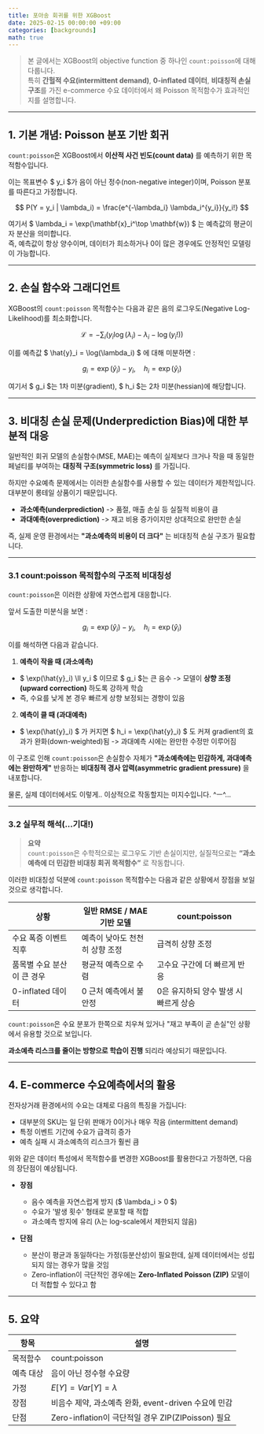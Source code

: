 ```yaml
---
title: 포아송 회귀를 위한 XGBoost
date: 2025-02-15 00:00:00 +09:00
categories: [backgrounds]
math: true
---
```


> 본 글에서는 XGBoost의 objective function 중 하나인 `count:poisson`에 대해 다룹니다.  
> 특히 **간헐적 수요(intermittent demand)**, **0-inflated 데이터**, **비대칭적 손실 구조**를 가진 e-commerce 수요 데이터에서 왜 Poisson 목적함수가 효과적인지를 설명합니다.

---

## 1. 기본 개념: Poisson 분포 기반 회귀

`count:poisson`은 XGBoost에서 **이산적 사건 빈도(count data)** 를 예측하기 위한 목적함수입니다. 

이는 목표변수 $ y_i $가 음이 아닌 정수(non-negative integer)이며, Poisson 분포를 따른다고 가정합니다.

$$
P(Y = y_i | \lambda_i) = \frac{e^{-\lambda_i} \lambda_i^{y_i}}{y_i!}
$$

여기서 $ \lambda_i = \exp(\mathbf{x}_i^\top \mathbf{w}) $ 는 예측값의 평균이자 분산을 의미합니다. <br>
즉, 예측값이 항상 양수이며, 데이터가 희소하거나 0이 많은 경우에도 안정적인 모델링이 가능합니다.

---
## 2. 손실 함수와 그래디언트

XGBoost의 `count:poisson` 목적함수는 다음과 같은 음의 로그우도(Negative Log-Likelihood)를 최소화합니다.

$$
\mathcal{L} = -\sum_i \left( y_i \log(\lambda_i) - \lambda_i - \log(y_i!) \right)
$$

이를 예측값 $ \hat{y}_i = \log(\lambda_i) $ 에 대해 미분하면 : 

$$
g_i = \exp(\hat{y}_i) - y_i, \quad
h_i = \exp(\hat{y}_i)
$$

여기서 $ g_i $는 1차 미분(gradient), $ h_i $는 2차 미분(hessian)에 해당합니다.

---
## 3. 비대칭 손실 문제(Underprediction Bias)에 대한 부분적 대응

일반적인 회귀 모델의 손실함수(MSE, MAE)는 예측이 실제보다 크거나 작을 때 동일한 페널티를 부여하는 **대칭적 구조(symmetric loss)** 를 가집니다.  

하지만 수요예측 문제에서는 이러한 손실함수를 사용할 수 있는 데이터가 제한적입니다. 대부분이 롱테일 상품이기 때문입니다.

- **과소예측(underprediction)** -> 품절, 매출 손실 등 실질적 비용이 큼
- **과대예측(overprediction)** -> 재고 비용 증가이지만 상대적으로 완만한 손실

즉, 실제 운영 환경에서는 **"과소예측의 비용이 더 크다"** 는 비대칭적 손실 구조가 필요합니다.

---

### 3.1 count:poisson 목적함수의 구조적 비대칭성

`count:poisson`은 이러한 상황에 자연스럽게 대응합니다.  

앞서 도출한 미분식을 보면 : 

$$
g_i = \exp(\hat{y}_i) - y_i, \quad h_i = \exp(\hat{y}_i)
$$

이를 해석하면 다음과 같습니다.

1. **예측이 작을 때 (과소예측)**
  - $ \exp(\hat{y}_i) \ll y_i $ 이므로 $ g_i $는 큰 음수 -> 모델이 **상향 조정(upward correction)** 하도록 강하게 학습
  - 즉, 수요를 낮게 본 경우 빠르게 상향 보정되는 경향이 있음

2. **예측이 클 때 (과대예측)**
  - $ \exp(\hat{y}_i) $ 가 커지면 $ h_i = \exp(\hat{y}_i) $ 도 커져 gradient의 효과가 완화(down-weighted)됨 -> 과대예측 시에는 완만한 수정만 이루어짐

이 구조로 인해 `count:poisson`은 손실함수 자체가 **"과소예측에는 민감하게, 과대예측에는 완만하게"** 반응하는 **비대칭적 경사 압력(asymmetric gradient pressure)** 을 내포합니다.

물론, 실제 데이터에서도 이렇게.. 이상적으로 작동할지는 미지수입니다. ^ㅡ^...

---

### 3.2 실무적 해석(...기대!)
> **요약**  <br>
> `count:poisson`은 수학적으로는 로그우도 기반 손실이지만, 실질적으로는 **“과소예측에 더 민감한 비대칭 회귀 목적함수”** 로 작동합니다.

이러한 비대칭성 덕분에 `count:poisson` 목적함수는 다음과 같은 상황에서 장점을 보일 것으로 생각합니다.

| 상황 | 일반 RMSE / MAE 기반 모델 | count:poisson |
|------|-----------------------------|----------------|
| 수요 폭증 이벤트 직후 | 예측이 낮아도 천천히 상향 조정 | 급격히 상향 조정 |
| 품목별 수요 분산이 큰 경우 | 평균적 예측으로 수렴 | 고수요 구간에 더 빠르게 반응 |
| 0-inflated 데이터 | 0 근처 예측에서 불안정 | 0은 유지하되 양수 발생 시 빠르게 상승 |

`count:poisson`은 수요 분포가 한쪽으로 치우쳐 있거나 "재고 부족이 곧 손실"인 상황에서 유용할 것으로 보입니다. 

**과소예측 리스크를 줄이는 방향으로 학습이 진행** 되리라 예상되기 때문입니다.

---

## 4. E-commerce 수요예측에서의 활용

전자상거래 환경에서의 수요는 대체로 다음의 특징을 가집니다:
- 대부분의 SKU는 일 단위 판매가 0이거나 매우 작음 (intermittent demand)
- 특정 이벤트 기간에 수요가 급격히 증가
- 예측 실패 시 과소예측의 리스크가 훨씬 큼

위와 같은 데이터 특성에서 목적함수를 변경한 XGBoost를 활용한다고 가정하면, 다음의 장단점이 예상됩니다.

- **장점**
  - 음수 예측을 자연스럽게 방지 ($ \lambda_i > 0 $)
  - 수요가 '발생 횟수' 형태로 분포할 때 적합
  - 과소예측 방지에 유리 (λ는 log-scale에서 제한되지 않음)

- **단점**
  - 분산이 평균과 동일하다는 가정(등분산성)이 필요한데, 실제 데이터에서는 성립되지 않는 경우가 많을 것임
  - Zero-inflation이 극단적인 경우에는 **Zero-Inflated Poisson (ZIP)** 모델이 더 적합할 수 있다고 함


---

## 5. 요약

| 항목 | 설명 |
|------|------|
| 목적함수 | count:poisson |
| 예측 대상 | 음이 아닌 정수형 수요량 |
| 가정 | $E[Y]=Var[Y]=\lambda$ |
| 장점 | 비음수 제약, 과소예측 완화, event-driven 수요에 민감 |
| 단점 | Zero-inflation이 극단적일 경우 ZIP(ZIPoisson) 필요 |
